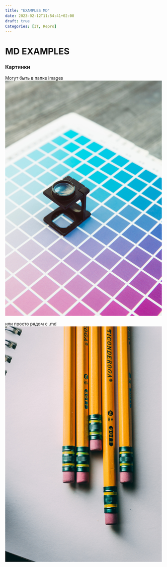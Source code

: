 ```yaml
---
title: "EXAMPLES MD"
date: 2023-02-12T11:54:41+02:00
draft: true
Categories: [IT, Repro]
---
```


# MD EXAMPLES


### Картинки

Могут быть в папке images
![](images/bbb.jpg)

или просто рядом с .md
![](aaa.jpg)

